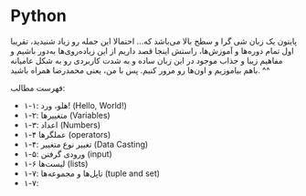 # Python 
پایتون یک زبان شی گرا و سطح بالا می‌باشد که... احتمالا این جمله رو زیاد شنیدید، تقریبا اول تمام دوره‌ها و آموزش‌ها، راستش اینجا قصد داریم از این زیاده‌روی‌ها به‌دور باشیم و مفاهیم زیبا و جذاب موجود در این زبان ساده و به شدت کاربردی رو به شکل عامیانه باهم بیاموزیم و اون‌ها رو مرور کنیم. 
پس با من، یعنی محمدرضا همراه باشید. ^^

فهرست مطالب:
- ۱-۱: هلو، ورد! (Hello, World!)
- ۱-۲: متغییرها (Variables)
- ۱-۳: اعداد (Numbers)
- ۱-۴ عملگرها (operators)
- ۱-۴: تغییر نوع متغییر (Data Casting)
- ۱-۵: ورودی گرفتن (input)
- ۱-۶ لیست‌ها (lists)
- ۱-۷: تاپل‌ها و مجموعه‌ها (tuple and set)
- ۱-۷: 
